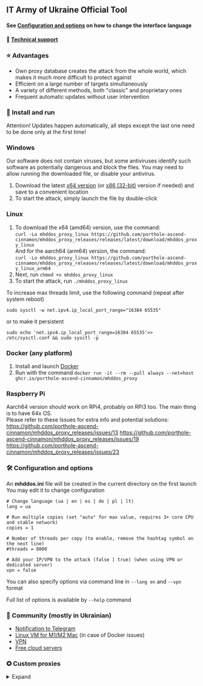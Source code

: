 ## IT Army of Ukraine Official Tool

#### See [Configuration and options](#-configuration-and-options) on how to change the interface language
#### 💁 [Technical support](https://t.me/+H6PnjkydZX0xNDky)
### ⭐ Advantages

- Own proxy database creates the attack from the whole world, which makes it much more difficult to protect against
- Efficient on a large number of targets simultaneously
- A variety of different methods, both "classic" and proprietary ones
- Frequent automatic updates without user intervention

### 💽 Install and run 

Attention! Updates happen automatically, all steps except the last one need to be done only at the first time!

### Windows

Our software does not contain viruses, but some antiviruses identify such software as potentially dangerous and block the files.
You may need to allow running the downloaded file, or disable your antivirus.

1. Download the latest [x64 version](https://github.com/porthole-ascend-cinnamon/mhddos_proxy_releases/releases/latest/download/mhddos_proxy_win.exe)
   (or [x86 (32-bit)](https://github.com/porthole-ascend-cinnamon/mhddos_proxy_releases/releases/latest/download/mhddos_proxy_win_x86.exe) version if needed)
   and save to a convenient location
2. To start the attack, simply launch the file by double-click

### Linux

1. To download the x64 (amd64) version, use the command:  
`curl -Lo mhddos_proxy_linux https://github.com/porthole-ascend-cinnamon/mhddos_proxy_releases/releases/latest/download/mhddos_proxy_linux`  
And for the aarch64 (arm64) version, the command:  
`curl -Lo mhddos_proxy_linux https://github.com/porthole-ascend-cinnamon/mhddos_proxy_releases/releases/latest/download/mhddos_proxy_linux_arm64`  
2. Next, run `chmod +x mhddos_proxy_linux`
3. To start the attack, run `./mhddos_proxy_linux`

To increase max threads limit, use the following command (repeat after system reboot)
```
sudo sysctl -w net.ipv4.ip_local_port_range="16384 65535"
```
or to make it persistent
```
sudo echo 'net.ipv4.ip_local_port_range=16384 65535'>> /etc/sysctl.conf && sudo sysctl -p
```

### Docker (any platform)

1. Install and launch [Docker](https://docs.docker.com/desktop/#download-and-install)
2. Run with the command `docker run -it --rm --pull always --net=host ghcr.io/porthole-ascend-cinnamon/mhddos_proxy`

### Raspberry Pi
Aarch64 version should work on RPi4, probably on RPi3 too. The main thing is to have 64x OS.  
Please refer to these Issues for extra info and potential solutions:
https://github.com/porthole-ascend-cinnamon/mhddos_proxy_releases/issues/13
https://github.com/porthole-ascend-cinnamon/mhddos_proxy_releases/issues/19
https://github.com/porthole-ascend-cinnamon/mhddos_proxy_releases/issues/23

### 🛠 Configuration and options

An **mhddos.ini** file will be created in the current directory on the first launch  
You may edit it to change configuration

    # Change language (ua | en | es | de | pl | lt)
    lang = ua

    # Run multiple copies (set "auto" for max value, requires 3+ core CPU and stable network)
    copies = 1

    # Number of threads per copy (to enable, remove the hashtag symbol on the next line)
    #threads = 8000

    # Add your IP/VPN to the attack (false | true) (when using VPN or dedicated server)
    vpn = false

You can also specify options via command line in `--lang en` and `--vpn` format

Full list of options is available by `--help` command

### 🐳 Community (mostly in Ukrainian)

- [Notification to Telegram](https://github.com/sadviq99/mhddos_proxy-setup)
- [Linux VM for M1/M2 Mac](https://gist.github.com/prikid/0cd17e45800f3d4faea6a2be58e8979f) (in case of Docker issues)
- [VPN](https://auto-ddos.notion.site/VPN-5e45e0aadccc449e83fea45d56385b54)
- [Free cloud servers](https://auto-ddos.notion.site/dd91326ed30140208383ffedd0f13e5c)

### ✪ Custom proxies
<details>
<summary>Expand</summary>

To specify custom proxy(ies), use the `proxy` option

    proxy = [socks4://114.231.123.38:3065, socks5://114.231.123.38:1080]

If the list of proxies is too big, use the local or remote file option `proxies`. 
Each proxy should be on a new line

    proxies = proxies.txt | https://pastebin.com/raw/UkFWzLOt

Surely, these options are also available via command line

    --proxy socks4://114.231.123.38:3065, socks5://114.231.123.38:1080
    --proxies proxies.txt | https://pastebin.com/raw/UkFWzLOt

#### Supported formats:

    114.231.123.38:3065
    114.231.123.38:3065:username:password
    username:password@114.231.123.38:3065
    socks4://114.231.123.38:3065
    socks5://114.231.123.38:3065:username:password
    http://username:password@114.231.123.38:3065

if protocol (`socks4`|`socks5`) is not specified, `http` is used by default
</details>
